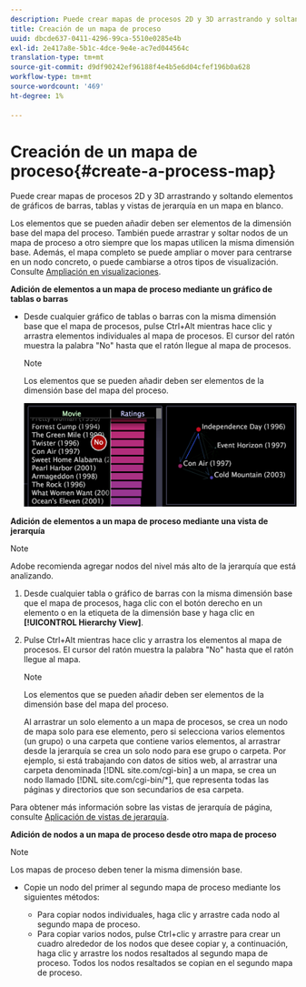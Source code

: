 ```yaml
---
description: Puede crear mapas de procesos 2D y 3D arrastrando y soltando elementos de gráficos de barras, tablas y vistas de jerarquía en un mapa en blanco.
title: Creación de un mapa de proceso
uuid: dbcde637-0411-4296-99ca-5510e0285e4b
exl-id: 2e417a8e-5b1c-4dce-9e4e-ac7ed044564c
translation-type: tm+mt
source-git-commit: d9df90242ef96188f4e4b5e6d04cfef196b0a628
workflow-type: tm+mt
source-wordcount: '469'
ht-degree: 1%

---
```


# Creación de un mapa de proceso{#create-a-process-map}

Puede crear mapas de procesos 2D y 3D arrastrando y soltando elementos de gráficos de barras, tablas y vistas de jerarquía en un mapa en blanco.

Los elementos que se pueden añadir deben ser elementos de la dimensión base del mapa del proceso. También puede arrastrar y soltar nodos de un mapa de proceso a otro siempre que los mapas utilicen la misma dimensión base. Además, el mapa completo se puede ampliar o mover para centrarse en un nodo concreto, o puede cambiarse a otros tipos de visualización. Consulte [Ampliación en visualizaciones](../../../../home/c-get-started/c-vis/c-zoom-vis.md#concept-7e33670bb5344f78a316f1a84cc20530).

**Adición de elementos a un mapa de proceso mediante un gráfico de tablas o barras**

* Desde cualquier gráfico de tablas o barras con la misma dimensión base que el mapa de procesos, pulse Ctrl+Alt mientras hace clic y arrastra elementos individuales al mapa de procesos. El cursor del ratón muestra la palabra &quot;No&quot; hasta que el ratón llegue al mapa de procesos.

   >[!NOTE]
   >
   >Los elementos que se pueden añadir deben ser elementos de la dimensión base del mapa del proceso.

   ![](assets/vis_2DProcessMap_addPages.png)

**Adición de elementos a un mapa de proceso mediante una vista de jerarquía**

>[!NOTE]
>
>Adobe recomienda agregar nodos del nivel más alto de la jerarquía que está analizando.

1. Desde cualquier tabla o gráfico de barras con la misma dimensión base que el mapa de procesos, haga clic con el botón derecho en un elemento o en la etiqueta de la dimensión base y haga clic en **[!UICONTROL Hierarchy View]**.
1. Pulse Ctrl+Alt mientras hace clic y arrastra los elementos al mapa de procesos. El cursor del ratón muestra la palabra &quot;No&quot; hasta que el ratón llegue al mapa.

   >[!NOTE]
   >
   >Los elementos que se pueden añadir deben ser elementos de la dimensión base del mapa del proceso.

   Al arrastrar un solo elemento a un mapa de procesos, se crea un nodo de mapa solo para ese elemento, pero si selecciona varios elementos (un grupo) o una carpeta que contiene varios elementos, al arrastrar desde la jerarquía se crea un solo nodo para ese grupo o carpeta. Por ejemplo, si está trabajando con datos de sitios web, al arrastrar una carpeta denominada [!DNL site.com/cgi-bin] a un mapa, se crea un nodo llamado [!DNL site.com/cgi-bin/*], que representa todas las páginas y directorios que son secundarios de esa carpeta.

Para obtener más información sobre las vistas de jerarquía de página, consulte [Aplicación de vistas de jerarquía](../../../../home/c-get-started/c-analysis-vis/c-tables/c-hier-vews.md#concept-b461183424a841eb94f8143a0eaf9bff).

**Adición de nodos a un mapa de proceso desde otro mapa de proceso**

>[!NOTE]
>
>Los mapas de proceso deben tener la misma dimensión base.

* Copie un nodo del primer al segundo mapa de proceso mediante los siguientes métodos:

   * Para copiar nodos individuales, haga clic y arrastre cada nodo al segundo mapa de proceso.
   * Para copiar varios nodos, pulse Ctrl+clic y arrastre para crear un cuadro alrededor de los nodos que desee copiar y, a continuación, haga clic y arrastre los nodos resaltados al segundo mapa de proceso. Todos los nodos resaltados se copian en el segundo mapa de proceso.
